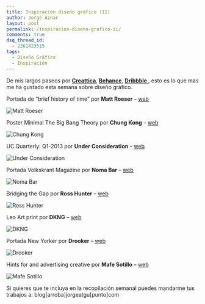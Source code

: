 ```yaml
---
title: Inspiración diseño gráfico (II)
author: Jorge Aznar
layout: post
permalink: /inspiracion-diseno-grafico-ii/
comments: true
dsq_thread_id:
  - 2261423515
tags:
  - Diseño Gráfico
  - Inspiración
---
```

De mis largos paseos por **[Creattica][1]**, **<a href="http://behance.net" target="_blank">Behance</a>**, **<a href="http://dribbble.com" target="_blank">Dribbble </a>**, esto es lo que mas me ha gustado esta semana sobre diseño gráfico.

<!--more-->

Portada de &#8220;brief history of time&#8221; por **Matt Roeser** &#8211; <a href="http://www.mattroeser.com/A-Brief-History-of-Time" target="_blank">web</a>

![Matt Roeser][2]

Poster Minimal The Big Bang Theory por **Chung Kong** &#8211; <a href="http://www.chungkong.nl/minimal-poster-project/frame-950px-no196-my-the-big-bang-theory-minimal-poster/" target="_blank">web</a>

![Chung Kong][3]

UC.Quarterly: Q1-2013 por **Under Consideration** &#8211; <a href="http://www.underconsideration.com/" target="_blank">web</a>

![Under Consideration][4]

Portada Volkskrant Magazine por **Noma Bar** &#8211; <a href="http://www.dutchuncle.co.uk/illustrators/noma-bar/portfolios/portfolio" target="_blank">web</a>

![Noma Bar][5]

Bridging the Gap por **Ross Hunter** &#8211; <a href="http://rossgunter.com/" target="_blank">web</a>

![Ross Hunter][6]

Leo Art print por **DKNG** &#8211; <a href="http://www.dkngstudios.com/2013/04/18/leo-art-print/" target="_blank">web</a>

![DKNG][7]

Portada New Yorker por **Drooker** &#8211; <a href="http://www.drooker.com/" target="_blank">web</a>

![Drooker][8]

Hints for and advertising creative por **Mafe Sotillo** &#8211; <a href="http://www.mafesotillolairet.com/" target="_blank">web</a>

![Mafe Sotillo][9]

Si quieres que te incluya en la recopilación semanal puedes mandarme tus trabajos a: blog[arroba]jorgeatgu[punto]com

 [1]: http://creattica.com/
 [2]: http://jorgeatgu.com/blog/img/2013/04/matt-roeser-brief-history-of-time.png
 [3]: http://jorgeatgu.com/blog/img/2013/04/chung-kong-The-Big-Bang-Theory-minimal-poster.jpg
 [4]: http://jorgeatgu.com/blog/img/2013/04/UnderConsideration-Quarterly_Q1-2013_Photo_00.jpg
 [5]: http://jorgeatgu.com/blog/img/2013/04/Volkskrant-Magazine-noma-bar.jpg
 [6]: http://jorgeatgu.com/blog/img/2013/04/brdiging-the-gap-ross-hunter.jpg
 [7]: http://jorgeatgu.com/blog/img/2013/04/LEO-DKNG.png
 [8]: http://jorgeatgu.com/blog/img/2013/04/NEW-YORKER.jpg
 [9]: http://jorgeatgu.com/blog/img/2013/04/HINTS-FOR-AN-ADVERTISING-CREATIVE-MAFE-SOTILLO-LAIRET.jpg